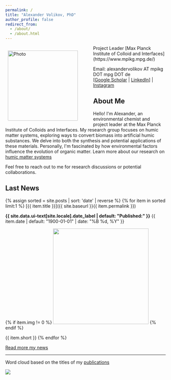 ```yaml
---
permalink: /
title: "Alexander Volikov, PhD"
author_profile: false
redirect_from: 
  - /about/
  - /about.html
---
```


<img align="left" src="https://alexandervolikov.github.io/images/profile.jpg" alt="Photo" style="width: 220px; border-radius: 10px; padding: 16px 8px 8px 8px; margin-right: 40px;"/>
Project Leader 
[Max Planck Institute of Colloid and Interfaces](https://www.mpikg.mpg.de/)  

Email: alexandervolikov AT mpikg DOT mpg DOT de  
[[Google Scholar](https://scholar.google.ru/citations?user=aF5EgjIAAAAJ&hl) | [LinkedIn](https://www.linkedin.com/in/alexander-volikov/)] | [Instagram](https://www.instagram.com/ab.volikov/)

## About Me

Hello! I'm Alexander, an environmental chemist and project leader at the Max Planck Institute of Colloids and Interfaces.  My research group focuses on humic matter systems, exploring ways to convert biomass into artificial humic substances. We delve into both the synthesis and potential applications of these materials.  Personally, I'm fascinated by how environmental factors influence the evolution of organic matter. Learn more about our research on [humic matter systems](https://alexandervolikov.github.io/research/)

Feel free to reach out to me for research discussions or potential collaborations.

## Last News

{% assign sorted = site.posts | sort: 'date' | reverse %}
{% for item in sorted limit:1 %}
  [{{ item.title }}]({{ site.baseurl }}{{ item.permalink }})
   <p class="page__date"><strong><i class="fa fa-fw fa-calendar" aria-hidden="true"></i> {{ site.data.ui-text[site.locale].date_label | default: "Published:" }}</strong> <time datetime="{{ item.date | default: "1900-01-01" | date_to_xmlschema }}">{{ item.date | default: "1900-01-01" | date: "%B %d, %Y" }}</time></p>
   
   <div class="container">
    {% if item.img != 0 %}
      <a href="{{ item.permalink }}" ><img src="{{ site.baseurl }}{{ item.img }}" style="width: 300px;"/></a>
    {% endif %}
  </div>

  {{ item.short }}
{% endfor %}

[Read more my news](https://alexandervolikov.github.io/news/)

<hr>

Word cloud based on the titles of my [publications](https://alexandervolikov.github.io/publications/)

<div class="container">
    <a href="https://alexandervolikov.github.io/publications/"><img src="{{ site.baseurl }}/images/about5.jpg "/></a>
</div>